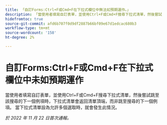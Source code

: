 ```yaml
---
title: 「自訂Forms:Ctrl+F或Cmd+F在下拉式欄位中無法如預期運作。」
description: 「當使用者填寫自訂表單，並使用Ctrl+F或Cmd+F搜尋下拉式清單，然後嘗試跳至該搜尋的下一個例項時，下拉式清單會返回清單頂端，而非跳至搜尋的下一個例項。 當下拉式清單設為允許多個選取時，就會發生此情況。
hidefromtoc: true
source-git-commit: afd6b707f0d9df2887b66bf09e67d1edcac680b3
workflow-type: tm+mt
source-wordcount: '158'
ht-degree: 2%

---
```



# 自訂Forms:Ctrl+F或Cmd+F在下拉式欄位中未如預期運作

當使用者填寫自訂表單，並使用Ctrl+F或Cmd+F搜尋下拉式清單，然後嘗試跳至該搜尋的下一個例項時，下拉式清單會返回清單頂端，而非跳至搜尋的下一個例項。 當下拉式清單設為允許多個選取時，就會發生此情況。

_於 2022 年 11 月 22 日首次通報。_

